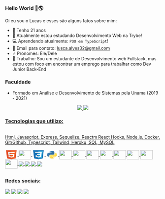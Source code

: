 ### Hello World 👋🌎

 Oi eu sou o Lucas e esses são alguns fatos sobre mim:


- 👦 Tenho 21 anos
- 📖 Atualmente estou estudando Desenvolvimento Web na Trybe!
- 💻 Aprendendo atualmente: ```POO em TypeScript```!
- 📧 Email para contato: lusca.alves32@gmail.com
- ♂️ Pronomes: Ele/Dele
- 💼 Trabalho: Sou um estudante de Desenvolvimento web Fullstack, mas estou com foco em encontrar um emprego para trabalhar como Dev Junior Back-End 

### Faculdade 

- Formado em Análise e Desenvolvimento de Sistemas pela Unama (2019 - 2021)


<div align="center">
  <a href="https://github.com/Luskalves">
  <img height="180em" src="https://github-readme-stats.vercel.app/api?username=Luskalves&show_icons=true&theme=dark&include_all_commits=true&count_private=true"/>
  <img height="180em" src="https://github-readme-stats.vercel.app/api/top-langs/?username=luskalves&layout=compact&langs_count=7&theme=dark"/>
</div>
  
 ### Tecnologias que utilizo:
 
<div style="display: inline_block"><br>
 <div>
  <span> Html, Javascript, Express, Sequelize, Reactm React Hooks, Node.js, Docker, Git/Github, Typescript, Tailwind, Heroku, SQL, MySQL  </span>
 </div>
 
 <br>
 
 <div>
   <img align="center" alt="Rafa-HTML" height="30" width="40" src="https://raw.githubusercontent.com/devicons/devicon/master/icons/html5/html5-original.svg">
  <img align="center"  height="30" width="40" src="https://cdn.jsdelivr.net/gh/devicons/devicon/icons/javascript/javascript-original.svg" />
  <img align="center" alt="Rafa-CSS" height="30" width="40" src="https://raw.githubusercontent.com/devicons/devicon/master/icons/css3/css3-original.svg">
  <img align="center" alt="Rafa-Python" height="30" width="40" src="https://raw.githubusercontent.com/devicons/devicon/master/icons/python/python-original.svg">
  <img align="center" height="30" width="40" src="https://cdn.jsdelivr.net/gh/devicons/devicon/icons/java/java-original.svg" /> 
  <img align="center" height="30" width="40" src="https://cdn.jsdelivr.net/gh/devicons/devicon/icons/react/react-original.svg" />
  <img align="center" height="30" width="40" src="https://cdn.jsdelivr.net/gh/devicons/devicon/icons/adonisjs/adonisjs-original.svg" />
  <img align="center" height="30" width="40" src="https://cdn.jsdelivr.net/gh/devicons/devicon/icons/docker/docker-original.svg" />
  <img align="center" height="30" width="40" src="https://cdn.jsdelivr.net/gh/devicons/devicon/icons/mysql/mysql-original-wordmark.svg" />
  <img align="center" height="30" width="40" src="https://cdn.jsdelivr.net/gh/devicons/devicon/icons/express/express-original.svg" />
  <img align="center" height="30" width="40" src="https://cdn.jsdelivr.net/gh/devicons/devicon/icons/sequelize/sequelize-original.svg" />
  <img align="center" height="30" width="40" src="https://cdn.jsdelivr.net/gh/devicons/devicon/icons/typescript/typescript-original.svg" />
  <img align="center" height="30" src="https://cdn.jsdelivr.net/gh/devicons/devicon/icons/nodejs/nodejs-original.svg" />
  <img align="center" height="30" src="https://cdn.jsdelivr.net/gh/devicons/devicon/icons/git/git-original.svg" />
  <img align="center" height="30" src="https://cdn.jsdelivr.net/gh/devicons/devicon/icons/heroku/heroku-original.svg" />
  <img align="center" height="30" src="https://cdn.jsdelivr.net/gh/devicons/devicon/icons/tailwindcss/tailwindcss-plain.svg" > 
 </div>
</div>
  
  ##
  
  <div>
   
   ### Redes sociais:
   
  <a href="https://instagram.com/deseniosdoluska" target="_blank"><img src="https://img.shields.io/badge/-Instagram-%23E4405F?style=for-the-badge&logo=instagram&logoColor=white" target="_blank"></a>
 	<a href="https://www.twitch.tv/lska" target="_blank"><img src="https://img.shields.io/badge/Twitch-9146FF?style=for-the-badge&logo=twitch&logoColor=white" target="_blank"></a>
  <a href = "mailto:lusca.alves32@gmail.com"><img src="https://img.shields.io/badge/-Gmail-%23333?style=for-the-badge&logo=gmail&logoColor=white" target="_blank"></a>
  <a href="https://www.linkedin.com/in/lucasalves-dev/" target="_blank"><img src="https://img.shields.io/badge/-LinkedIn-%230077B5?style=for-the-badge&logo=linkedin&logoColor=white" target="_blank"></a>
    
  </div>
